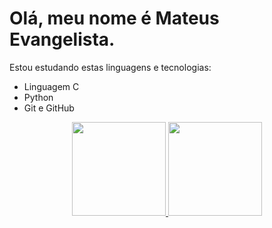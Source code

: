 # Olá, meu nome é Mateus Evangelista.
Estou estudando estas linguagens e tecnologias:
- Linguagem C
- Python
- Git e GitHub
<div align="center">
  <a href="https://github.com/matEvangelista">
  <div align-items="center" justify-content="center">
    <img height="150em" src="https://github-readme-stats.vercel.app/api?username=matEvangelista&theme=tokyonight">
    <img height="150em" src="https://github-readme-stats.vercel.app/api/top-langs/?username=matEvangelista&layout=compact&theme=tokyonight">
  </div>
</div>
<div style="display: inline_block"><br>
